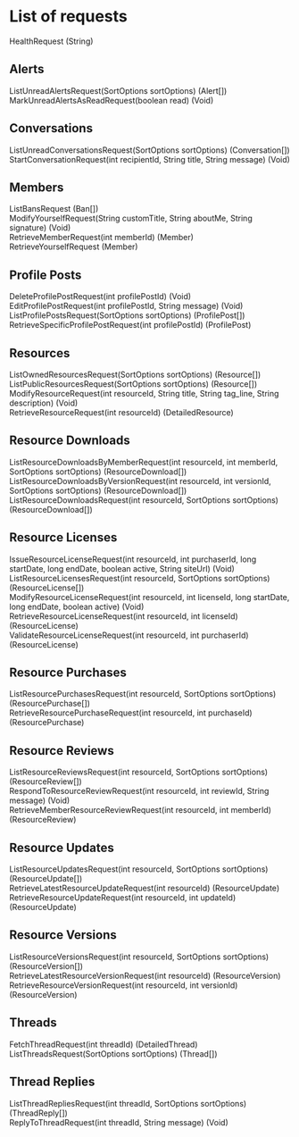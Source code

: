 # List of requests
HealthRequest (String)

## Alerts
ListUnreadAlertsRequest(SortOptions sortOptions) (Alert[])  
MarkUnreadAlertsAsReadRequest(boolean read) (Void)

## Conversations
ListUnreadConversationsRequest(SortOptions sortOptions) (Conversation[])  
StartConversationRequest(int recipientId, String title, String message) (Void)

## Members
ListBansRequest (Ban[])  
ModifyYourselfRequest(String customTitle, String aboutMe, String signature) (Void)  
RetrieveMemberRequest(int memberId) (Member)  
RetrieveYourselfRequest (Member)

## Profile Posts
DeleteProfilePostRequest(int profilePostId) (Void)  
EditProfilePostRequest(int profilePostId, String message) (Void)  
ListProfilePostsRequest(SortOptions sortOptions) (ProfilePost[])  
RetrieveSpecificProfilePostRequest(int profilePostId) (ProfilePost)

## Resources
ListOwnedResourcesRequest(SortOptions sortOptions) (Resource[])  
ListPublicResourcesRequest(SortOptions sortOptions) (Resource[])  
ModifyResourceRequest(int resourceId, String title, String tag_line, String description) (Void)  
RetrieveResourceRequest(int resourceId) (DetailedResource)

## Resource Downloads
ListResourceDownloadsByMemberRequest(int resourceId, int memberId, SortOptions sortOptions) (ResourceDownload[])  
ListResourceDownloadsByVersionRequest(int resourceId, int versionId, SortOptions sortOptions) (ResourceDownload[])  
ListResourceDownloadsRequest(int resourceId, SortOptions sortOptions) (ResourceDownload[])

## Resource Licenses
IssueResourceLicenseRequest(int resourceId, int purchaserId, long startDate, long endDate, boolean active, String siteUrl) (Void)  
ListResourceLicensesRequest(int resourceId, SortOptions sortOptions) (ResourceLicense[])  
ModifyResourceLicenseRequest(int resourceId, int licenseId, long startDate, long endDate, boolean active) (Void)  
RetrieveResourceLicenseRequest(int resourceId, int licenseId) (ResourceLicense)  
ValidateResourceLicenseRequest(int resourceId, int purchaserId) (ResourceLicense)

## Resource Purchases
ListResourcePurchasesRequest(int resourceId, SortOptions sortOptions) (ResourcePurchase[])  
RetrieveResourcePurchaseRequest(int resourceId, int purchaseId) (ResourcePurchase)

## Resource Reviews
ListResourceReviewsRequest(int resourceId, SortOptions sortOptions) (ResourceReview[])  
RespondToResourceReviewRequest(int resourceId, int reviewId, String message) (Void)  
RetrieveMemberResourceReviewRequest(int resourceId, int memberId) (ResourceReview)

## Resource Updates
ListResourceUpdatesRequest(int resourceId, SortOptions sortOptions) (ResourceUpdate[])  
RetrieveLatestResourceUpdateRequest(int resourceId) (ResourceUpdate)  
RetrieveResourceUpdateRequest(int resourceId, int updateId) (ResourceUpdate)

## Resource Versions
ListResourceVersionsRequest(int resourceId, SortOptions sortOptions) (ResourceVersion[])  
RetrieveLatestResourceVersionRequest(int resourceId) (ResourceVersion)  
RetrieveResourceVersionRequest(int resourceId, int versionId) (ResourceVersion)

## Threads
FetchThreadRequest(int threadId) (DetailedThread)  
ListThreadsRequest(SortOptions sortOptions) (Thread[])

## Thread Replies
ListThreadRepliesRequest(int threadId, SortOptions sortOptions) (ThreadReply[])  
ReplyToThreadRequest(int threadId, String message) (Void)
